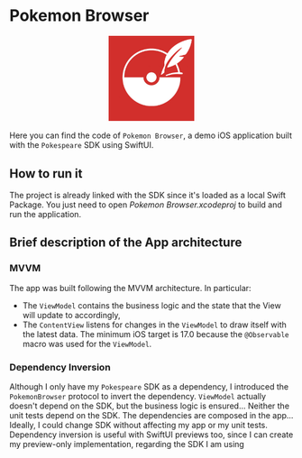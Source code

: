 # Pokemon Browser

<div align="center">
  <img width="30%" src="Pokemon Browser/Assets.xcassets/AppIcon.appiconset/Icon-1024.png" alt="app logo"/>
</div>

Here you can find the code of `Pokemon Browser`, a demo iOS application built with the `Pokespeare` SDK using SwiftUI.

## How to run it

The project is already linked with the SDK since it's loaded as a local Swift Package. You just need to open *Pokemon Browser.xcodeproj* to build and run the application.

## Brief description of the App architecture

### MVVM 

The app was built following the MVVM architecture. In particular:
- The `ViewModel` contains the business logic and the state that the View will update to accordingly,
- The `ContentView` listens for changes in the `ViewModel` to draw itself with the latest data.
The minimum iOS target is 17.0 because the  `@Observable` macro was used for the `ViewModel`.

### Dependency Inversion
Although I only have my `Pokespeare` SDK as a dependency, I introduced the `PokemonBrowser` protocol to invert the dependency. `ViewModel` actually doesn't depend on the SDK, but the business logic is ensured... Neither the unit tests depend on the SDK. The dependencies are composed in the  app... Ideally, I could change SDK without affecting my app or my unit tests.
Dependency inversion is useful with SwiftUI previews too, since I can create my preview-only implementation, regarding the SDK I am using

